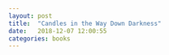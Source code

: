 ```yaml
---
layout: post
title:  "Candles in the Way Down Darkness"
date:   2018-12-07 12:00:55
categories: books
---
```


